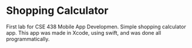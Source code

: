 # Shopping Calculator
First lab for CSE 438 Mobile App Developmen. Simple shopping calculator app. This app was made in Xcode, using swift, and was done all programmatically. 




